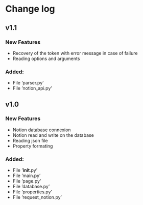 # Change log

## v1.1

### New Features


- Recovery of the token with error message in case of failure 
- Reading options and arguments

### Added:

- File ’parser.py’
- File ’notion_api.py’

## v1.0 

### New Features

- Notion database connexion
- Notion read and write on the database
- Reading json file
- Property formating

### Added:

- File ’__init__.py’
- File ’main.py’
- File ’page.py’
- File ’database.py’
- File ’properties.py’
- File ’request_notion.py’